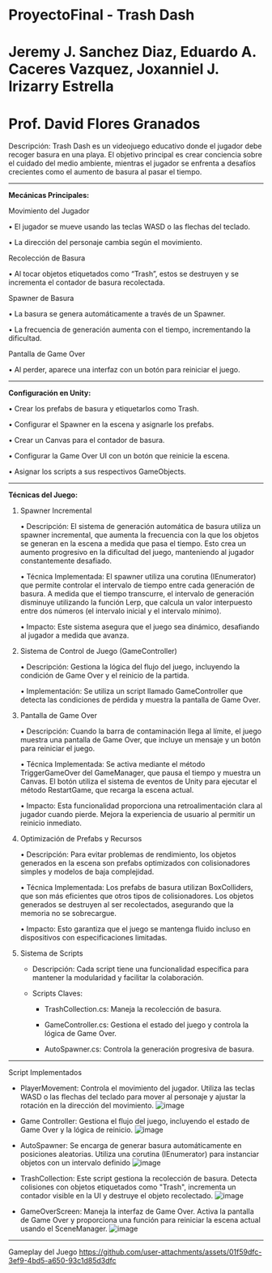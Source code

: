 # ProyectoFinal - Trash Dash
# Jeremy J. Sanchez Diaz, Eduardo A. Caceres Vazquez, Joxanniel J. Irizarry Estrella
# Prof. David Flores Granados


Descripción:
Trash Dash es un videojuego educativo donde el jugador debe recoger basura en una playa. El objetivo principal es crear conciencia sobre el cuidado del medio ambiente, mientras el jugador se enfrenta a desafíos crecientes como el aumento de basura al pasar el tiempo.


---


**Mecánicas Principales:**

Movimiento del Jugador  

•	El jugador se mueve usando las teclas WASD o las flechas del teclado.  

•	La dirección del personaje cambia según el movimiento.<br> 


Recolección de Basura  

•	Al tocar objetos etiquetados como “Trash”, estos se destruyen y se incrementa el contador de basura recolectada.<br>

Spawner de Basura  

•	La basura se genera automáticamente a través de un Spawner.  

•	La frecuencia de generación aumenta con el tiempo, incrementando la dificultad.<br>  


Pantalla de Game Over  

•	Al perder, aparece una interfaz con un botón para reiniciar el juego.<br>




---





**Configuración en Unity:**  

•	Crear los prefabs de basura y etiquetarlos como Trash.  

•	Configurar el Spawner en la escena y asignarle los prefabs.  

•	Crear un Canvas para el contador de basura.  

•	Configurar la Game Over UI con un botón que reinicie la escena.  

•	Asignar los scripts a sus respectivos GameObjects.



---



**Técnicas del Juego:**  


1. Spawner Incremental

    • Descripción: El sistema de generación automática de basura utiliza un spawner incremental, que aumenta la frecuencia con la que los objetos se generan en la escena a medida que pasa el tiempo. Esto crea un aumento progresivo en la dificultad del juego, manteniendo al jugador constantemente desafiado.

    • Técnica Implementada: El spawner utiliza una corutina (IEnumerator) que permite controlar el intervalo de tiempo entre cada generación de basura. A medida que el tiempo transcurre, el intervalo de generación disminuye utilizando la función Lerp, que calcula un valor interpuesto entre dos números (el intervalo inicial y el intervalo mínimo).  

    • Impacto: Este sistema asegura que el juego sea dinámico, desafiando al jugador a medida que avanza.<br>  



2. Sistema de Control de Juego (GameController)
   
    • Descripción: Gestiona la lógica del flujo del juego, incluyendo la condición de Game Over y el reinicio de la partida.  

    • Implementación: Se utiliza un script llamado GameController que detecta las condiciones de pérdida y muestra la pantalla de Game Over.<br>  



3. Pantalla de Game Over
   
    • Descripción: Cuando la barra de contaminación llega al límite, el juego muestra una pantalla de Game Over, que incluye un mensaje y un botón para reiniciar el juego.  

    • Técnica Implementada: Se activa mediante el método TriggerGameOver del GameManager, que pausa el tiempo y muestra un Canvas. El botón utiliza el sistema de eventos de Unity para ejecutar el método RestartGame, que recarga la escena actual.  

    • Impacto: Esta funcionalidad proporciona una retroalimentación clara al jugador cuando pierde. Mejora la experiencia de usuario al permitir un reinicio inmediato.<br>  



4. Optimización de Prefabs y Recursos
   
    • Descripción: Para evitar problemas de rendimiento, los objetos generados en la escena son prefabs optimizados con colisionadores simples y modelos de baja complejidad.  

    • Técnica Implementada: Los prefabs de basura utilizan BoxColliders, que son más eficientes que otros tipos de colisionadores. Los objetos generados se destruyen al ser recolectados, asegurando que la memoria no se sobrecargue.  

    • Impacto: Esto garantiza que el juego se mantenga fluido incluso en dispositivos con especificaciones limitadas.<br>  



5. Sistema de Scripts
    
    - Descripción: Cada script tiene una funcionalidad específica para mantener la modularidad y facilitar la colaboración.  

    - Scripts Claves:  

        -	TrashCollection.cs: Maneja la recolección de basura.
  
        -	GameController.cs: Gestiona el estado del juego y controla la lógica de Game Over.
  
        -	AutoSpawner.cs: Controla la generación progresiva de basura.<br>
  

---

Script Implementados

- PlayerMovement: Controla el movimiento del jugador. Utiliza las teclas WASD o las flechas del teclado para mover al personaje y ajustar la rotación en la dirección del movimiento.
![image](https://github.com/user-attachments/assets/9c0e2a48-1947-4cb6-9115-25df3595033d)<br>


- Game Controller: Gestiona el flujo del juego, incluyendo el estado de Game Over y la lógica de reinicio.
![image](https://github.com/user-attachments/assets/d75de50d-cbba-4f02-b485-fbb3d1e02de5)<br>


- AutoSpawner: Se encarga de generar basura automáticamente en posiciones aleatorias. Utiliza una corutina (IEnumerator) para instanciar objetos con un intervalo definido
![image](https://github.com/user-attachments/assets/dcce5ab9-132f-43d4-9a85-d930e2fd0936)<br>


- TrashCollection: Este script gestiona la recolección de basura. Detecta colisiones con objetos etiquetados como "Trash", incrementa un contador visible en la UI y destruye el objeto recolectado.
![image](https://github.com/user-attachments/assets/5c4b852c-6ed3-4541-aa86-f13c8e7b3cd0)<br>


- GameOverScreen: Maneja la interfaz de Game Over. Activa la pantalla de Game Over y proporciona una función para reiniciar la escena actual usando el SceneManager.
![image](https://github.com/user-attachments/assets/d82eb928-0218-466f-b57b-40d7da68d2fb)<br>

---

Gameplay del Juego
https://github.com/user-attachments/assets/01f59dfc-3ef9-4bd5-a650-93c1d85d3dfc











